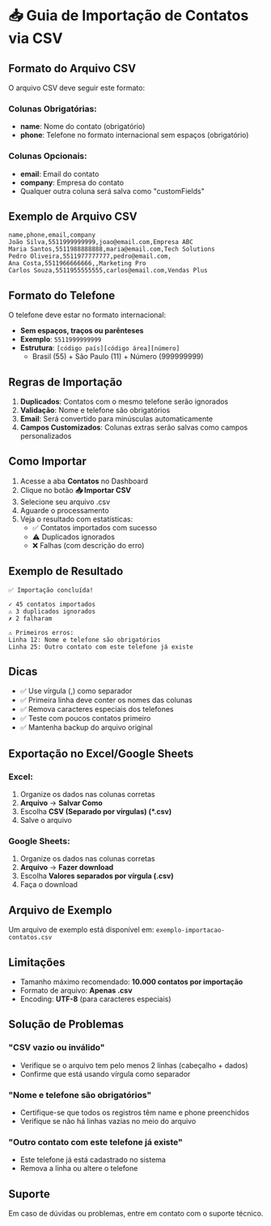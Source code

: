 # 📥 Guia de Importação de Contatos via CSV

## Formato do Arquivo CSV

O arquivo CSV deve seguir este formato:

### Colunas Obrigatórias:
- **name**: Nome do contato (obrigatório)
- **phone**: Telefone no formato internacional sem espaços (obrigatório)

### Colunas Opcionais:
- **email**: Email do contato
- **company**: Empresa do contato
- Qualquer outra coluna será salva como "customFields"

## Exemplo de Arquivo CSV

```csv
name,phone,email,company
João Silva,5511999999999,joao@email.com,Empresa ABC
Maria Santos,5511988888888,maria@email.com,Tech Solutions
Pedro Oliveira,5511977777777,pedro@email.com,
Ana Costa,5511966666666,,Marketing Pro
Carlos Souza,5511955555555,carlos@email.com,Vendas Plus
```

## Formato do Telefone

O telefone deve estar no formato internacional:
- **Sem espaços, traços ou parênteses**
- **Exemplo**: `5511999999999`
- **Estrutura**: `[código país][código área][número]`
  - Brasil (55) + São Paulo (11) + Número (999999999)

## Regras de Importação

1. **Duplicados**: Contatos com o mesmo telefone serão ignorados
2. **Validação**: Nome e telefone são obrigatórios
3. **Email**: Será convertido para minúsculas automaticamente
4. **Campos Customizados**: Colunas extras serão salvas como campos personalizados

## Como Importar

1. Acesse a aba **Contatos** no Dashboard
2. Clique no botão **📥 Importar CSV**
3. Selecione seu arquivo .csv
4. Aguarde o processamento
5. Veja o resultado com estatísticas:
   - ✅ Contatos importados com sucesso
   - ⚠️ Duplicados ignorados
   - ❌ Falhas (com descrição do erro)

## Exemplo de Resultado

```
✅ Importação concluída!

✓ 45 contatos importados
⚠️ 3 duplicados ignorados
✗ 2 falharam

⚠️ Primeiros erros:
Linha 12: Nome e telefone são obrigatórios
Linha 25: Outro contato com este telefone já existe
```

## Dicas

- ✅ Use vírgula (,) como separador
- ✅ Primeira linha deve conter os nomes das colunas
- ✅ Remova caracteres especiais dos telefones
- ✅ Teste com poucos contatos primeiro
- ✅ Mantenha backup do arquivo original

## Exportação no Excel/Google Sheets

### Excel:
1. Organize os dados nas colunas corretas
2. **Arquivo** → **Salvar Como**
3. Escolha **CSV (Separado por vírgulas) (*.csv)**
4. Salve o arquivo

### Google Sheets:
1. Organize os dados nas colunas corretas
2. **Arquivo** → **Fazer download**
3. Escolha **Valores separados por vírgula (.csv)**
4. Faça o download

## Arquivo de Exemplo

Um arquivo de exemplo está disponível em: `exemplo-importacao-contatos.csv`

## Limitações

- Tamanho máximo recomendado: **10.000 contatos por importação**
- Formato de arquivo: **Apenas .csv**
- Encoding: **UTF-8** (para caracteres especiais)

## Solução de Problemas

### "CSV vazio ou inválido"
- Verifique se o arquivo tem pelo menos 2 linhas (cabeçalho + dados)
- Confirme que está usando vírgula como separador

### "Nome e telefone são obrigatórios"
- Certifique-se que todos os registros têm name e phone preenchidos
- Verifique se não há linhas vazias no meio do arquivo

### "Outro contato com este telefone já existe"
- Este telefone já está cadastrado no sistema
- Remova a linha ou altere o telefone

## Suporte

Em caso de dúvidas ou problemas, entre em contato com o suporte técnico.
